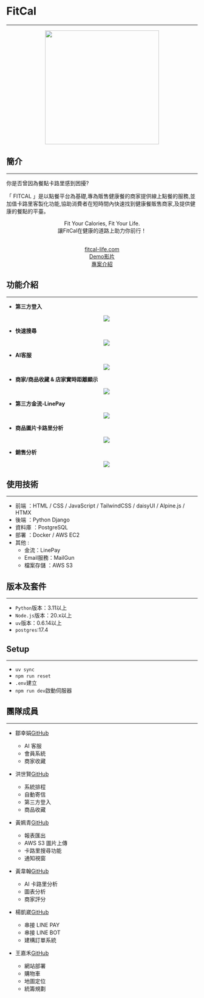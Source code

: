 # FitCal

---

<div align="center">
  <img src="static\images\logo.png" width="300">
</div>

## 簡介

---

你是否曾因為餐點卡路里感到困擾?

「 FITCAL 」是以點餐平台為基礎,專為販售健康餐的商家提供線上點餐的服務,並加值卡路里客製化功能,協助消費者在短時間內快速找到健康餐販售商家,及提供健康的餐點的平臺。

<div align="center">
  Fit Your Calories, Fit Your Life.<br>
  讓FitCal在健康的道路上助力你前行！<br><br>

<a href="https://fitcal-life.com">fitcal-life.com</a><br>
<a href="https://www.youtube.com/watch?v=6cLQmp8Xfpc">Demo影片</a><br>
<a href="https://drive.google.com/drive/u/0/folders/1qshSmxno1hdNriJnzx2AXc-IsYTD777l">專案介紹</a>

</div>

## 功能介紹

---

- **第三方登入**
  <div align="center">
    <img src="static\images\README\third-party.png"/>
  </div>

- **快速搜尋**
  <div align="center">
    <img src="static\images\README\search.png" />
  </div>

- **AI客服**
  <div align="center">
    <img src="static\images\README\AI-client.png" />
  </div>

- **商家/商品收藏 & 店家實時距離顯示**
  <div align="center">
    <img src="static\images\README\collection.png" />
  </div>

- **第三方金流-LinePay**
  <div align="center">
    <img src="static\images\README\payment.png" />
  </div>

- **商品圖片卡路里分析**
  <div align="center">
    <img src="static\images\README\cal.png" />
  </div>

- **銷售分析**
  <div align="center">
    <img src="static\images\README\analysis.png" />
  </div >

## 使用技術

---

- 前端 ：HTML / CSS / JavaScript / TailwindCSS / daisyUI / Alpine.js / HTMX
- 後端 ：Python Django
- 資料庫 ：PostgreSQL
- 部署 ：Docker / AWS EC2
- 其他 :
  - 金流：LinePay
  - Email服務：MailGun
  - 檔案存儲 ：AWS S3

## 版本及套件

---

- `Python`版本：3.11以上
- `Node.js`版本：20.x以上
- `uv`版本：0.6.14以上
- `postgres`:17.4

## Setup

---

- `uv sync`
- `npm run reset`
- `.env`建立
- `npm run dev`啟動伺服器

## 團隊成員

---

- 鄒幸娟[GitHub](https://github.com/Sachico0912)

  - AI 客服
  - 會員系統
  - 商家收藏

- 洪世賢[GitHub](https://github.com/Hongben8993)

  - 系統排程
  - 自動寄信
  - 第三方登入
  - 商品收藏

- 黃姵青[GitHub](https://github.com/Sabrinaa77)

  - 報表匯出
  - AWS S3 圖片上傳
  - 卡路里搜尋功能
  - 通知視窗

- 黃韋翰[GitHub](https://github.com/ab000641)

  - AI 卡路里分析
  - 圖表分析
  - 商家評分

- 楊凱崴[GitHub](https://github.com/nivek-yang)

  - 串接 LINE PAY
  - 串接 LINE BOT
  - 建構訂單系統

- 王嘉禾[GitHub](https://github.com/Andywang-95)
  - 網站部署
  - 購物車
  - 地圖定位
  - 統籌規劃
